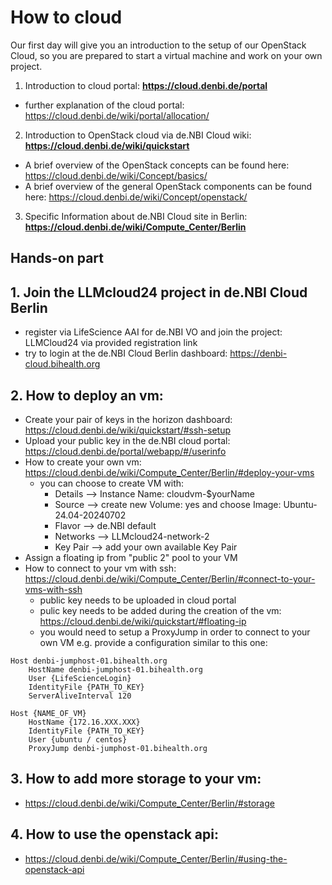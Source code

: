 # How to cloud

Our first day will give you an introduction to the setup of our OpenStack Cloud, so you are prepared to start a virtual machine and work on your own project.

1. Introduction to cloud portal: **https://cloud.denbi.de/portal**
  - further explanation of the cloud portal: https://cloud.denbi.de/wiki/portal/allocation/
2. Introduction to OpenStack cloud via de.NBI Cloud wiki: **https://cloud.denbi.de/wiki/quickstart**
  - A brief overview of the OpenStack concepts can be found here: https://cloud.denbi.de/wiki/Concept/basics/
  - A brief overview of the general OpenStack components can be found here: https://cloud.denbi.de/wiki/Concept/openstack/
3. Specific Information about de.NBI Cloud site in Berlin: **https://cloud.denbi.de/wiki/Compute_Center/Berlin**

## Hands-on part

## 1. Join the LLMcloud24 project in de.NBI Cloud Berlin
- register via LifeScience AAI for de.NBI VO and join the project: LLMCloud24 via provided registration link
- try to login at the de.NBI Cloud Berlin dashboard: https://denbi-cloud.bihealth.org

## 2. How to deploy an vm:
- Create your pair of keys in the horizon dashboard: https://cloud.denbi.de/wiki/quickstart/#ssh-setup
- Upload your public key in the de.NBI cloud portal: https://cloud.denbi.de/portal/webapp/#/userinfo
- How to create your own vm: https://cloud.denbi.de/wiki/Compute_Center/Berlin/#deploy-your-vms
  - you can choose to create VM with:
    - Details --> Instance Name: cloudvm-$yourName
    - Source --> create new Volume: yes and choose Image: Ubuntu-24.04-20240702
    - Flavor --> de.NBI default
    - Networks --> LLMcloud24-network-2
    - Key Pair --> add your own available Key Pair
- Assign a floating ip from "public 2" pool to your VM
- How to connect to your vm with ssh: https://cloud.denbi.de/wiki/Compute_Center/Berlin/#connect-to-your-vms-with-ssh
  - public key needs to be uploaded in cloud portal
  - pulic key needs to be added during the creation of the vm: https://cloud.denbi.de/wiki/quickstart/#floating-ip
  - you would need to setup a ProxyJump in order to connect to your own VM e.g. provide a configuration similar to this one:
  
```
Host denbi-jumphost-01.bihealth.org
    HostName denbi-jumphost-01.bihealth.org
    User {LifeScienceLogin}
    IdentityFile {PATH_TO_KEY}
    ServerAliveInterval 120

Host {NAME_OF_VM}
    HostName {172.16.XXX.XXX}
    IdentityFile {PATH_TO_KEY}
    User {ubuntu / centos}
    ProxyJump denbi-jumphost-01.bihealth.org
```
## 3. How to add more storage to your vm: 
- https://cloud.denbi.de/wiki/Compute_Center/Berlin/#storage
## 4. How to use the openstack api: 
- https://cloud.denbi.de/wiki/Compute_Center/Berlin/#using-the-openstack-api
